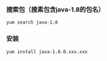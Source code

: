 ### 搜索包（搜素包含java-1.8的包名）
```shell
yum search java-1.8
```

### 安装
```shell
yum install java-1.8.0.xxx.xxx
```
